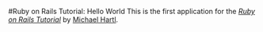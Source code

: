 #Ruby on Rails Tutorial: Hello World
This is the first application for the
[*Ruby on Rails Tutorial*](http://www.railstutorial.org/)
by [Michael Hartl](http://www.michaelhartl.com/).


















